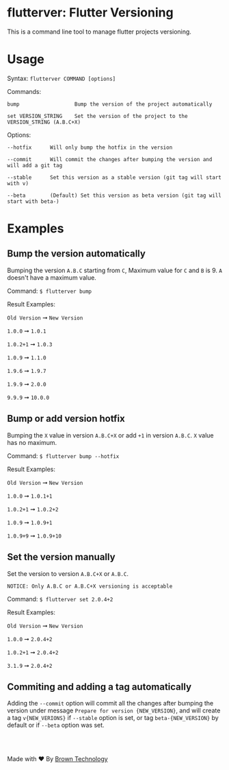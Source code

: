 # flutterver: Flutter Versioning
This is a command line tool to manage flutter projects versioning.

# Usage
Syntax: `flutterver COMMAND [options]`

Commands:

    bump                  Bump the version of the project automatically
    
    set VERSION_STRING    Set the version of the project to the VERSION_STRING (A.B.C+X)
    
Options:

    --hotfix      Will only bump the hotfix in the version
    
    --commit      Will commit the changes after bumping the version and will add a git tag
    
    --stable      Set this version as a stable version (git tag will start with v)
    
    --beta        (Default) Set this version as beta version (git tag will start with beta-)
    

# Examples

## Bump the version automatically
Bumping the version `A.B.C` starting from `C`, Maximum value for `C` and `B` is 9. `A` doesn't have a maximum value.

Command: ```$ flutterver bump```

Result Examples:

  `Old Version` ➞    `New Version`
  
  `1.0.0`       ➞   `1.0.1`
  
  `1.0.2+1`     ➞   `1.0.3`
  
  `1.0.9`       ➞   `1.1.0`
  
  `1.9.6`       ➞   `1.9.7`
  
  `1.9.9`       ➞   `2.0.0`
  
  `9.9.9`       ➞   `10.0.0`
  
## Bump or add version hotfix
Bumping the `X` value in version `A.B.C+X` or add `+1` in version `A.B.C`. `X` value has no maximum.

Command: ```$ flutterver bump --hotfix```

Result Examples:

  `Old Version` ➞    `New Version`
  
  `1.0.0`       ➞   `1.0.1+1`
  
  `1.0.2+1`     ➞   `1.0.2+2`
  
  `1.0.9`       ➞   `1.0.9+1`
  
  `1.0.9+9`     ➞   `1.0.9+10`
  
  
## Set the version manually
Set the version to version `A.B.C+X` or `A.B.C`.

`NOTICE: Only A.B.C or A.B.C+X versioning is acceptable`

Command: ```$ flutterver set 2.0.4+2```

Result Examples:

  `Old Version` ➞    `New Version`
  
  `1.0.0`       ➞   `2.0.4+2`
  
  `1.0.2+1`     ➞   `2.0.4+2`
  
  `3.1.9`       ➞   `2.0.4+2`
  

## Commiting and adding a tag automatically
Adding the `--commit` option will commit all the changes after bumping the version under message `Prepare for version {NEW_VERSION}`, and will create a tag `v{NEW_VERIONS}` if `--stable` option is set, or tag `beta-{NEW_VERSION}` by default or if `--beta` option was set.

<br/>
<br/>

Made with ❤️ By [Brown Technology](https://www.brown-technology.com)
